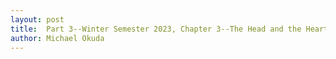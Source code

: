 ```yaml
---
layout: post
title:  Part 3--Winter Semester 2023, Chapter 3--The Head and the Heart
author: Michael Okuda
---
```

